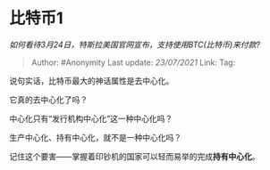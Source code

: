 # 比特币1
*如何看待3月24日，特斯拉美国官网宣布，支持使用BTC(比特币)来付款?*

> Author: #Anonymity
> Last update: *23/07/2021* 
> Link:
> Tag:  

说句实话，比特币最大的神话属性是去中心化。

它真的去中心化了吗？

中心化只有“发行机构中心化”这一种中心化吗？

生产中心化、持有中心化，就不是一种中心化吗？

记住这个要害——掌握着印钞机的国家可以轻而易举的完成**持有中心化**。



